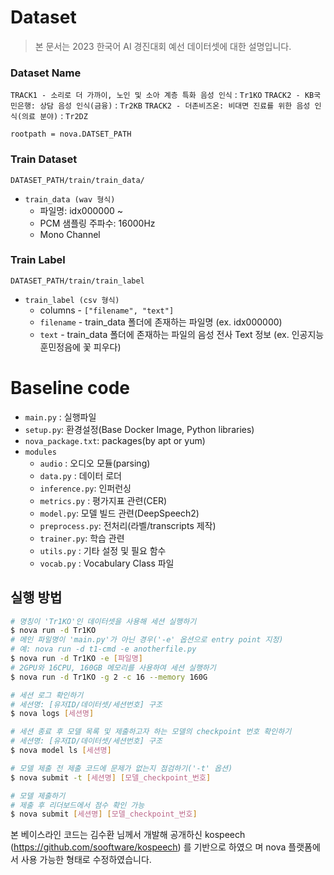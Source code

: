 # Dataset

> 본 문서는 2023 한국어 AI 경진대회 예선 데이터셋에 대한 설명입니다.

### Dataset Name

`TRACK1 - 소리로 더 가까이, 노인 및 소아 계층 특화 음성 인식` : `Tr1KO`
`TRACK2 - KB국민은행: 상담 음성 인식(금융)` : `Tr2KB`
`TRACK2 - 더존비즈온: 비대면 진료를 위한 음성 인식(의료 분야)` : `Tr2DZ`

`rootpath = nova.DATSET_PATH`

### Train Dataset

`DATASET_PATH/train/train_data/`

- `train_data (wav 형식)`
  - 파일명: idx000000 ~
  - PCM 샘플링 주파수: 16000Hz
  - Mono Channel

### Train Label

`DATASET_PATH/train/train_label`

- `train_label (csv 형식)`
  - columns - `["filename", "text"]`
  - `filename` - train_data 폴더에 존재하는 파일명 (ex. idx000000)
  - `text` - train_data 폴더에 존재하는 파일의 음성 전사 Text 정보 (ex. 인공지능 훈민정음에 꽃 피우다)

# Baseline code

- `main.py` : 실행파일
- `setup.py`: 환경설정(Base Docker Image, Python libraries)
- `nova_package.txt`: packages(by apt or yum)
- `modules`
  - `audio` : 오디오 모듈(parsing)
  - `data.py` : 데이터 로더
  - `inference.py`: 인퍼런싱
  - `metrics.py` : 평가지표 관련(CER)
  - `model.py`: 모델 빌드 관련(DeepSpeech2)
  - `preprocess.py`: 전처리(라벨/transcripts 제작)
  - `trainer.py`: 학습 관련
  - `utils.py` : 기타 설정 및 필요 함수
  - `vocab.py` : Vocabulary Class 파일

## 실행 방법

```bash
# 명칭이 'Tr1KO'인 데이터셋을 사용해 세션 실행하기
$ nova run -d Tr1KO
# 메인 파일명이 'main.py'가 아닌 경우('-e' 옵션으로 entry point 지정)
# 예: nova run -d t1-cmd -e anotherfile.py
$ nova run -d Tr1KO -e [파일명]
# 2GPU와 16CPU, 160GB 메모리를 사용하여 세션 실행하기
$ nova run -d Tr1KO -g 2 -c 16 --memory 160G

# 세션 로그 확인하기
# 세션명: [유저ID/데이터셋/세션번호] 구조
$ nova logs [세션명]

# 세션 종료 후 모델 목록 및 제출하고자 하는 모델의 checkpoint 번호 확인하기
# 세션명: [유저ID/데이터셋/세션번호] 구조
$ nova model ls [세션명]

# 모델 제출 전 제출 코드에 문제가 없는지 점검하기('-t' 옵션)
$ nova submit -t [세션명] [모델_checkpoint_번호]

# 모델 제출하기
# 제출 후 리더보드에서 점수 확인 가능
$ nova submit [세션명] [모델_checkpoint_번호]
```

본 베이스라인 코드는 김수환 님께서 개발해 공개하신 kospeech (https://github.com/sooftware/kospeech) 를 기반으로 하였으
며
nova 플랫폼에서 사용 가능한 형태로 수정하였습니다.
